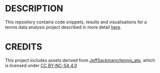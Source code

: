 # DESCRIPTION

This repository contains code snippets, results and visualisations for a tennis data analysis project described in more detail [here](https://fearless-tnovokmet19.wordpress.com/category/tennis-project/).


# CREDITS

This project includes assets derived from [JeffSackmann/tennis_atp](https://github.com/JeffSackmann/tennis_atp), which is licensed under [CC BY-NC-SA 4.0 ](https://creativecommons.org/licenses/by-nc-sa/4.0/)
